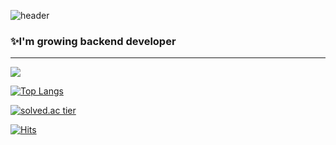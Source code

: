 
![header](https://capsule-render.vercel.app/api?type=transparent&color=auto&height=300&section=header&text=seongkyu%20lim&fontSize=90)

<h3>✨I'm growing backend developer</h3>

---------


<!--
**seongkyu-lim/seongkyu-lim** is a ✨ _special_ ✨ repository because its `README.md` (this file) appears on your GitHub profile.

Here are some ideas to get you started:

- 🔭 I’m currently working on ...
- 🌱 I’m currently learning ...
- 👯 I’m looking to collaborate on ...
- 🤔 I’m looking for help with ...
- 💬 Ask me about ...
- 📫 How to reach me: ...
- 😄 Pronouns: ...
- ⚡ Fun fact: ...
-->
<a href="https://opgc.me/#/users/seongkyu-lim" target="_blank"><img src="https://api.opgc.me/githubs/users/seongkyu-lim/tag/?theme=basic" /></a>

[![Top Langs](https://github-readme-stats.vercel.app/api/top-langs/?username=seongkyu-lim&layout=compact)](https://github.com/seongkyu-lim/github-readme-stats)

[![solved.ac tier](http://mazassumnida.wtf/api/v2/generate_badge?boj=sglim9607)](https://solved.ac/sglim9607)


[![Hits](https://hits.seeyoufarm.com/api/count/incr/badge.svg?url=https%3A%2F%2Fgithub.com%2Fseongkyu-lim%2F&count_bg=%23000000&title_bg=%23000000&icon=&icon_color=%23E7E7E7&title=hits&edge_flat=false)](https://hits.seeyoufarm.com)
